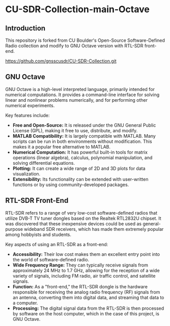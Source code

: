 # CU-SDR-Collection-main-Octave

## Introduction

This repository is forked from CU Boulder's Open-Source Software-Defined Radio collection and modify to GNU Octave version with RTL-SDR front-end.

https://github.com/gnsscusdr/CU-SDR-Collection.git

## GNU Octave

GNU Octave is a high-level interpreted language, primarily intended for numerical computations. It provides a command-line interface for solving linear and nonlinear problems numerically, and for performing other numerical experiments.

Key features include:

*   **Free and Open-Source:** It is released under the GNU General Public License (GPL), making it free to use, distribute, and modify.
*   **MATLAB Compatibility:** It is largely compatible with MATLAB. Many scripts can be run in both environments without modification. This makes it a popular free alternative to MATLAB.
*   **Numerical Computation:** It has powerful built-in tools for matrix operations (linear algebra), calculus, polynomial manipulation, and solving differential equations.
*   **Plotting:** It can create a wide range of 2D and 3D plots for data visualization.
*   **Extensibility:** Its functionality can be extended with user-written functions or by using community-developed packages.

## RTL-SDR Front-End

RTL-SDR refers to a range of very low-cost software-defined radios that utilize DVB-T TV tuner dongles based on the Realtek RTL2832U chipset. It was discovered that these inexpensive devices could be used as general-purpose wideband SDR receivers, which has made them extremely popular among hobbyists and students.

Key aspects of using an RTL-SDR as a front-end:

*   **Accessibility:** Their low cost makes them an excellent entry point into the world of software-defined radio.
*   **Wide Frequency Range:** They can typically receive signals from approximately 24 MHz to 1.7 GHz, allowing for the reception of a wide variety of signals, including FM radio, air traffic control, and satellite signals.
*   **Function:** As a "front-end," the RTL-SDR dongle is the hardware responsible for receiving the analog radio frequency (RF) signals from an antenna, converting them into digital data, and streaming that data to a computer.
*   **Processing:** The digital signal data from the RTL-SDR is then processed by software on the host computer, which in the case of this project, is GNU Octave.